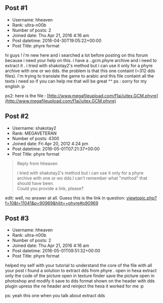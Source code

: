 ## Post #1
- Username: hheaven
- Rank: ultra-n00b
- Number of posts: 2
- Joined date: Thu Apr 21, 2016 4:16 am
- Post datetime: 2016-04-30T19:05:22+00:00
- Post Title: phyre format

hi guys ! i'm new here and i searched a lot before posting on this forum because i need your help on this.
i have a *.*.gcm.phyre archive and i need to extract it .
i tried with shakotay2's method but i can use it only for a phyre archive with one or wo dds. the problem is that this one containt (~312 dds files).
i'm trying to translate the game to arabic and this file containt all the texts i need so if you can help me that will be great ^^
ps : sorry for my english :p

ps2: here is the file : [http://www.megafileupload.com/f1ai/uitex.GCM.phyre](http://www.megafileupload.com/f1ai/uitex.GCM.phyre)
## Post #2
- Username: shakotay2
- Rank: MEGAVETERAN
- Number of posts: 4300
- Joined date: Fri Apr 20, 2012 4:24 pm
- Post datetime: 2016-05-01T07:21:37+00:00
- Post Title: phyre format

> Reply from hheaven
>
> i tried with shakotay2's method but i can use it only for a phyre archive with one or wo dds.I can't remember what "method" that should have been.  
Could you provide a link, please?

edit: well, no answer at all. Guess this is the link in question:
[viewtopic.php?f=10&t=11041&p=90969&hilit=+phyre#p90969](http://forum.xentax.com/viewtopic.php?f=10&t=11041&p=90969&hilit=+phyre#p90969)
## Post #3
- Username: hheaven
- Rank: ultra-n00b
- Number of posts: 2
- Joined date: Thu Apr 21, 2016 4:16 am
- Post datetime: 2016-05-01T09:51:32+00:00
- Post Title: phyre format

helped my self with your tutorial to understand the core of the file with all your post i found a solution to extract dds from phyre .
open in hexa 
extract only the code of the picture
open in texture finder
save the picture
open in photoshop and modify it
save to dds format shown on the header with dds plugin
upress the ne header and reinject the hexa it worked for me :p

ps: yeah this one when you talk about extract dds
